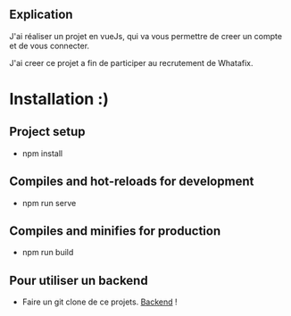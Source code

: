 ## Explication

J'ai réaliser un projet en vueJs, qui va vous permettre de creer un compte et de vous connecter.

J'ai creer ce projet a fin de participer au recrutement de Whatafix.


# Installation :)



## Project setup

* npm install

## Compiles and hot-reloads for development

* npm run serve

## Compiles and minifies for production

* npm run build

## Pour utiliser un backend

* Faire un git clone de ce projets. [Backend](https://github.com/Daoudi69/Back-end-Whatafix) !




